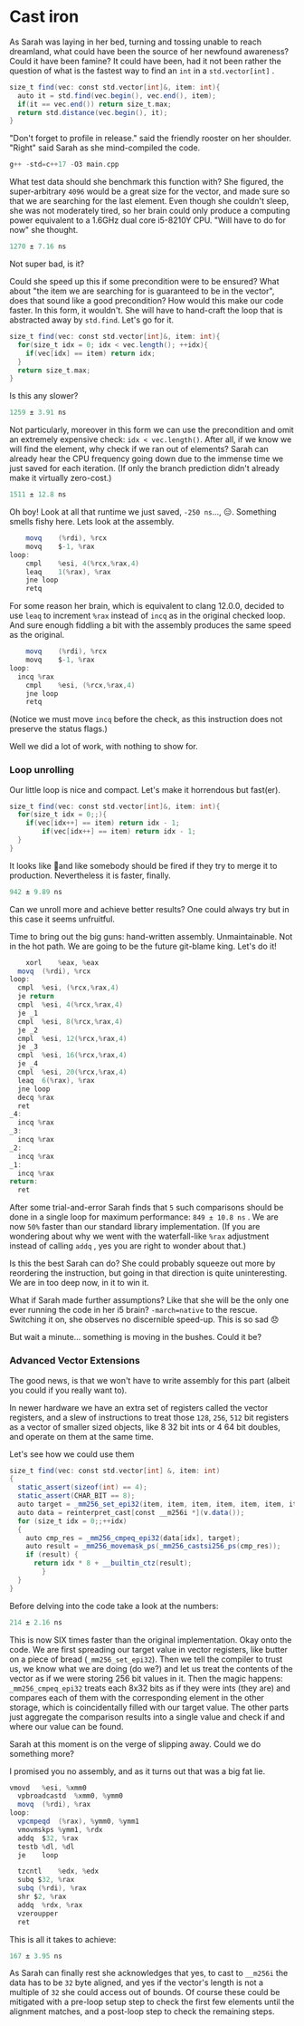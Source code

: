 # Cast iron

As Sarah was laying in her bed, turning and tossing unable to reach dreamland, what could have been the source of her newfound awareness? Could it have been famine? It could have been, had it not been rather the question of what is the fastest way to find an `int` in a `std.vector[int]` . 

```scala
size_t find(vec: const std.vector[int]&, item: int){
  auto it = std.find(vec.begin(), vec.end(), item);
  if(it == vec.end()) return size_t.max;
  return std.distance(vec.begin(), it);
}
```

"Don't forget  to profile in release." said the friendly rooster on her shoulder. "Right" said Sarah as she mind-compiled the code.

```scala
g++ -std=c++17 -O3 main.cpp
```

What test data should she benchmark this function with? She figured, the super-arbitrary `4096` would be a great size for the vector, and made sure so that we are searching for the last element. Even though she couldn't sleep, she was not moderately tired, so her brain could only produce a computing power equivalent to a 1.6GHz dual core i5-8210Y CPU. "Will have to do for now" she thought.

```scala
1270 ± 7.16 ns 
```

Not super bad, is it? 

Could she speed up this if some precondition were to be ensured? What about "the item we are searching for is guaranteed to be in the vector", does that sound like a good precondition? How would this make our code faster. In this form, it wouldn't. She will have to hand-craft the loop that is abstracted away by `std.find`. Let's go for it.

```scala
size_t find(vec: const std.vector[int]&, item: int){
  for(size_t idx = 0; idx < vec.length(); ++idx){
    if(vec[idx] == item) return idx;
  }
  return size_t.max;
}
```

Is this any slower? 

```scala
1259 ± 3.91 ns
```

Not particularly, moreover in this form we can use the precondition and omit an extremely expensive check: `idx < vec.length()`. After all, if we know we will find the element, why check if we ran out of elements? Sarah can already hear the CPU frequency going down due to the immense time we just saved for each iteration. (If only the branch prediction didn't already make it virtually zero-cost.)

```scala
1511 ± 12.8 ns
```

Oh boy! Look at all that runtime we just saved, `-250 ns`..., 😑. Something smells fishy here. Lets look at the assembly. 

```scala
	movq	(%rdi), %rcx
	movq	$-1, %rax
loop:
	cmpl	%esi, 4(%rcx,%rax,4)
	leaq	1(%rax), %rax
	jne	loop
	retq
```

For some reason her brain, which is equivalent to clang 12.0.0, decided to use `leaq` to increment `%rax` instead of `incq` as in the original checked loop. And sure enough fiddling a bit with the assembly produces the same speed as the original.

```scala
	movq	(%rdi), %rcx
	movq	$-1, %rax
loop:
  incq %rax
	cmpl	%esi, (%rcx,%rax,4)
	jne	loop
	retq
```

(Notice we must move `incq` before the check, as this instruction does not preserve the status flags.)

Well we did a lot of work, with nothing to show for. 

### Loop unrolling

Our little loop is nice and compact. Let's make it horrendous but fast(er).

```scala
size_t find(vec: const std.vector[int]&, item: int){
  for(size_t idx = 0;;){
    if(vec[idx++] == item) return idx - 1;
		if(vec[idx++] == item) return idx - 1;
  }
}
```

It looks like 🤢and like somebody should be fired if they try to merge it to production. Nevertheless it is faster, finally.

```scala
942 ± 9.89 ns
```

Can we unroll more and achieve better results? One could always try but in this case it seems unfruitful. 

Time to bring out the big guns: hand-written assembly. Unmaintainable. Not in the hot path. We are going to be the future git-blame king. Let's do it!

```scala
	xorl	%eax, %eax
  movq	(%rdi), %rcx
loop:
  cmpl	%esi, (%rcx,%rax,4)
  je return
  cmpl	%esi, 4(%rcx,%rax,4)
  je _1
  cmpl	%esi, 8(%rcx,%rax,4)
  je _2
  cmpl	%esi, 12(%rcx,%rax,4)
  je _3
  cmpl	%esi, 16(%rcx,%rax,4)
  je _4
  cmpl	%esi, 20(%rcx,%rax,4)
  leaq	6(%rax), %rax
  jne loop
  decq %rax
  ret
_4:
  incq %rax
_3:
  incq %rax
_2:
  incq %rax
_1:
  incq %rax
return:
  ret
```

After some trial-and-error Sarah finds that `5` such comparisons should be done in a single loop for maximum performance: `849 ± 10.8 ns` . We are now `50%` faster than our standard library implementation. (If you are wondering about why we went with the waterfall-like `%rax` adjustment instead of calling `addq` , yes you are right to wonder about that.)

Is this the best Sarah can do? She could probably squeeze out more by reordering the instruction, but going in that direction is quite uninteresting. We are in too deep now, in it to win it.

What if Sarah made further assumptions? Like that she will be the only one ever running the code in her i5 brain? `-march=native` to the rescue. Switching it on, she observes no discernible speed-up. This is so sad 😞

But wait a minute... something is moving in the bushes. Could it be?

### Advanced Vector Extensions

The good news, is that we won't have to write assembly for this part (albeit you could if you really want to).

In newer hardware we have an extra set of registers called the vector registers, and a slew of instructions to treat those `128`, `256`, `512` bit registers as a vector of smaller sized objects, like 8 32 bit ints or 4 64 bit doubles, and operate on them at the same time.

Let's see how we could use them

```scala
size_t find(vec: const std.vector[int] &, item: int)
{
  static_assert(sizeof(int) == 4);
  static_assert(CHAR_BIT == 8);
  auto target = _mm256_set_epi32(item, item, item, item, item, item, item, item);
  auto data = reinterpret_cast[const __m256i *](v.data());
  for (size_t idx = 0;;++idx)
  {
    auto cmp_res = _mm256_cmpeq_epi32(data[idx], target);
    auto result = _mm256_movemask_ps(_mm256_castsi256_ps(cmp_res));
    if (result) {
      return idx * 8 + __builtin_ctz(result);
		}
  }
}
```

Before delving into the code take a look at the numbers:

```scala
214 ± 2.16 ns
```

This is now SIX times faster than the original implementation. Okay onto the code. We are first spreading our target value in vector registers, like butter on a piece of bread (`_mm256_set_epi32`). Then we tell the compiler to trust us, we know what we are doing (do we?) and let us treat the contents of the vector as if we were storing 256 bit values in it. Then the magic happens: `_mm256_cmpeq_epi32` treats each 8x32 bits as if they were ints (they are) and compares each of them with the corresponding element in the other storage, which is coincidentally filled with our target value. The other parts just aggregate the comparison results into a single value and check if and where our value can be found.

Sarah at this moment is on the verge of slipping away. Could we do something more?

I promised you no assembly, and as it turns out that was a big fat lie.

```scala
vmovd	%esi, %xmm0
  vpbroadcastd	%xmm0, %ymm0
  movq	(%rdi), %rax
loop:
  vpcmpeqd	(%rax), %ymm0, %ymm1
  vmovmskps	%ymm1, %rdx
  addq	$32, %rax
  testb	%dl, %dl
  je	loop

  tzcntl	%edx, %edx
  subq $32, %rax
  subq (%rdi), %rax
  shr $2, %rax
  addq	%rdx, %rax
  vzeroupper
  ret
```

This is all it takes to achieve:

```scala
167 ± 3.95 ns
```

As Sarah can finally rest she acknowledges that yes, to cast to `__m256i` the data has to be `32` byte aligned, and yes if the vector's length is not a multiple of `32` she could access out of bounds. Of course these could be mitigated with a pre-loop setup step to check the first few elements until the alignment matches, and a post-loop step to check the remaining steps.